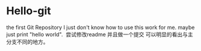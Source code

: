 # Hello-git
the first Git Repository
I just don't know how to use this work for me.
  maybe just print "hello world".
  尝试修改readme 并且做一个提交 可以明显的看出与主分支不同的地方。

